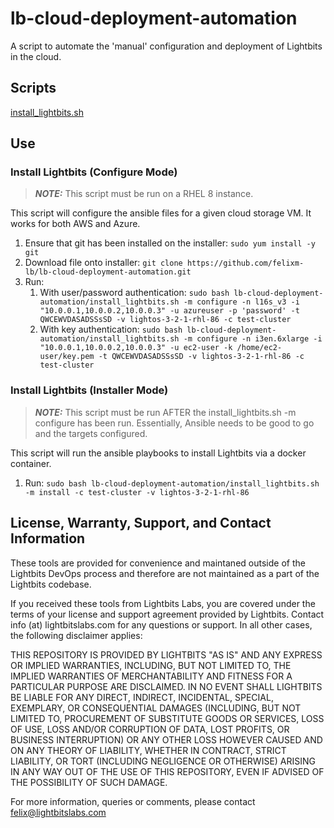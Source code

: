 # lb-cloud-deployment-automation
A script to automate the 'manual' configuration and deployment of Lightbits in the cloud.

## Scripts
[install_lightbits.sh](./install_lightbits.sh)

## Use

### Install Lightbits (Configure Mode)
> **_NOTE:_** This script must be run on a RHEL 8 instance.

This script will configure the ansible files for a given cloud storage VM. It works for both AWS and Azure.

1. Ensure that git has been installed on the installer: `sudo yum install -y git`
2. Download file onto installer: `git clone https://github.com/felixm-lb/lb-cloud-deployment-automation.git`
3. Run:
   1. With user/password authentication: `sudo bash lb-cloud-deployment-automation/install_lightbits.sh -m configure -n l16s_v3 -i "10.0.0.1,10.0.0.2,10.0.0.3" -u azureuser -p 'password' -t QWCEWVDASADSSsSD -v lightos-3-2-1-rhl-86 -c test-cluster`
   2. With key authentication: `sudo bash lb-cloud-deployment-automation/install_lightbits.sh -m configure -n i3en.6xlarge -i "10.0.0.1,10.0.0.2,10.0.0.3" -u ec2-user -k /home/ec2-user/key.pem -t QWCEWVDASADSSsSD -v lightos-3-2-1-rhl-86 -c test-cluster`

### Install Lightbits (Installer Mode)
> **_NOTE:_** This script must be run AFTER the install_lightbits.sh -m configure has been run. Essentially, Ansible needs to be good to go and the targets configured.

This script will run the ansible playbooks to install Lightbits via a docker container.

1. Run: `sudo bash lb-cloud-deployment-automation/install_lightbits.sh -m install -c test-cluster -v lightos-3-2-1-rhl-86`

## License, Warranty, Support, and Contact Information
These tools are provided for convenience and maintaned outside of the Lightbits DevOps process and therefore are not maintained as a part of the Lightbits codebase.

If you received these tools from Lightbits Labs, you are covered under the terms of your license and support agreement provided by Lightbits. Contact info (at) lightbitslabs.com for any questions or support. In all other cases, the following disclaimer applies:

THIS REPOSITORY IS PROVIDED BY LIGHTBITS "AS IS" AND ANY EXPRESS OR IMPLIED WARRANTIES, INCLUDING, BUT NOT LIMITED TO, THE IMPLIED WARRANTIES OF MERCHANTABILITY AND FITNESS FOR A PARTICULAR PURPOSE ARE DISCLAIMED. IN NO EVENT SHALL LIGHTBITS BE LIABLE FOR ANY DIRECT, INDIRECT, INCIDENTAL, SPECIAL, EXEMPLARY, OR CONSEQUENTIAL DAMAGES (INCLUDING, BUT NOT LIMITED TO, PROCUREMENT OF SUBSTITUTE GOODS OR SERVICES, LOSS OF USE, LOSS AND/OR CORRUPTION OF DATA, LOST PROFITS, OR BUSINESS INTERRUPTION) OR ANY OTHER LOSS HOWEVER CAUSED AND ON ANY THEORY OF LIABILITY, WHETHER IN CONTRACT, STRICT LIABILITY, OR TORT (INCLUDING NEGLIGENCE OR OTHERWISE) ARISING IN ANY WAY OUT OF THE USE OF THIS REPOSITORY, EVEN IF ADVISED OF THE POSSIBILITY OF SUCH DAMAGE.

For more information, queries or comments, please contact felix@lightbitslabs.com